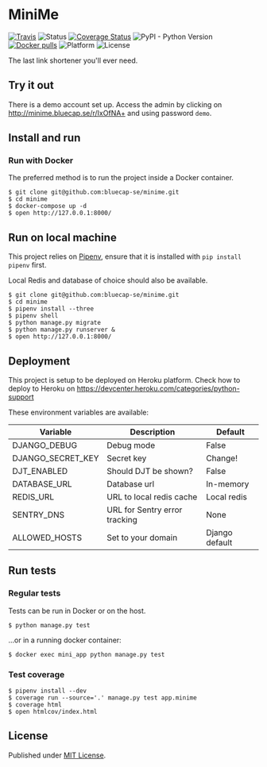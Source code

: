 # MiniMe

[![Travis](https://img.shields.io/travis/bluecap-se/minime.svg)](https://travis-ci.org/bluecap-se/minime)
![Status](https://img.shields.io/badge/status-stable-brightgreen.svg)
[![Coverage Status](https://coveralls.io/repos/github/bluecap-se/minime/badge.svg?branch=develop&gh)](https://coveralls.io/github/bluecap-se/minime?branch=develop)
![PyPI - Python Version](https://img.shields.io/badge/python-3.6-blue.svg)
[![Docker pulls](https://img.shields.io/docker/pulls/bluecap/minime.svg)](https://registry.hub.docker.com/u/bluecap/minime/)
![Platform](https://img.shields.io/badge/platform-win%20%7C%20lin%20%7C%20osx-lightgrey.svg)
![License](https://img.shields.io/badge/license-MIT-blue.svg)

The last link shortener you'll ever need.

## Try it out

There is a demo account set up. Access the admin by clicking on http://minime.bluecap.se/r/IxOfNA+ and using password `demo`.

## Install and run

### Run with Docker

The preferred method is to run the project inside a Docker container.

```
$ git clone git@github.com:bluecap-se/minime.git
$ cd minime
$ docker-compose up -d
$ open http://127.0.0.1:8000/
```

## Run on local machine

This project relies on [Pipenv](https://docs.pipenv.org/), ensure that it is
installed with `pip install pipenv` first.

Local Redis and database of choice should also be available.

```
$ git clone git@github.com:bluecap-se/minime.git
$ cd minime
$ pipenv install --three
$ pipenv shell
$ python manage.py migrate
$ python manage.py runserver &
$ open http://127.0.0.1:8000/
```

## Deployment

This project is setup to be deployed on Heroku platform. Check how to deploy to
Heroku on https://devcenter.heroku.com/categories/python-support

These environment variables are available:

Variable              | Description                   | Default
--------------------- | ----------------------------- | -------------
DJANGO_DEBUG          | Debug mode                    | False
DJANGO_SECRET_KEY     | Secret key                    | Change!
DJT_ENABLED           | Should DJT be shown?          | False
DATABASE_URL          | Database url                  | In-memory
REDIS_URL             | URL to local redis cache      | Local redis
SENTRY_DNS            | URL for Sentry error tracking | None
ALLOWED_HOSTS         | Set to your domain            | Django default

## Run tests

### Regular tests

Tests can be run in Docker or on the host.

```
$ python manage.py test
```

...or in a running docker container:

```
$ docker exec mini_app python manage.py test
```

### Test coverage

```
$ pipenv install --dev
$ coverage run --source='.' manage.py test app.minime
$ coverage html
$ open htmlcov/index.html
```

## License

Published under [MIT License](https://github.com/bluecap-se/minime/master/LICENSE).
